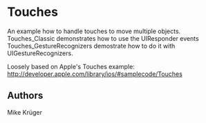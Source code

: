 Touches
=======

An example how to handle touches to move multiple objects.
Touches_Classic demonstrates how to use the UIResponder events
Touches_GestureRecognizers demostrate how to do it with UIGestureRecognizers.

Loosely based on Apple's Touches example:
http://developer.apple.com/library/ios/#samplecode/Touches

Authors
-------

Mike Krüger
